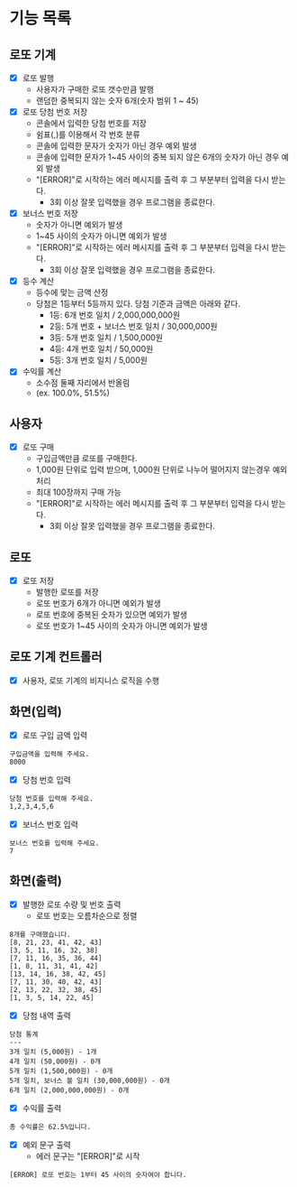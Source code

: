 # 기능 목록
## 로또 기계
- [x] 로또 발행
    * 사용자가 구매한 로또 갯수만큼 발행
    * 랜덤한 중복되지 않는 숫자 6개(숫자 범위 1 ~ 45)
- [x] 로또 당첨 번호 저장
    * 콘솔에서 입력한 당첨 번호를 저장
    * 쉼표(,)를 이용해서 각 번호 분류
    * 콘솔에 입력한 문자가 숫자가 아닌 경우 예외 발생
    * 콘솔에 입력한 문자가 1~45 사이의 중복 되지 않은 6개의 숫자가 아닌 경우 예외 발생
    * "[ERROR]"로 시작하는 에러 메시지를 출력 후 그 부분부터 입력을 다시 받는다.
      * 3회 이상 잘못 입력했을 경우 프로그램을 종료한다.
- [x] 보너스 번호 저장
    * 숫자가 아니면 예외가 발생
    * 1~45 사이의 숫자가 아니면 예외가 발생
    * "[ERROR]"로 시작하는 에러 메시지를 출력 후 그 부분부터 입력을 다시 받는다.
      * 3회 이상 잘못 입력했을 경우 프로그램을 종료한다.
- [x] 등수 계산
    * 등수에 맞는 금액 산정
    * 당첨은 1등부터 5등까지 있다. 당첨 기준과 금액은 아래와 같다. 
      * 1등: 6개 번호 일치 / 2,000,000,000원
      * 2등: 5개 번호 + 보너스 번호 일치 / 30,000,000원
      * 3등: 5개 번호 일치 / 1,500,000원
      * 4등: 4개 번호 일치 / 50,000원
      * 5등: 3개 번호 일치 / 5,000원
- [x] 수익률 계산
    * 소수점 둘째 자리에서 반올림
    * (ex. 100.0%, 51.5%)


## 사용자
- [x] 로또 구매
    * 구입금액만큼 로또를 구매한다.
    * 1,000원 단위로 입력 받으며, 1,000원 단위로 나누어 떨어지지 않는경우 예외 처리
    * 최대 100장까지 구매 가능
    * "[ERROR]"로 시작하는 에러 메시지를 출력 후 그 부분부터 입력을 다시 받는다.
      * 3회 이상 잘못 입력했을 경우 프로그램을 종료한다.

## 로또
- [x] 로또 저장
  * 발행한 로또를 저장
  * 로또 번호가 6개가 아니면 예외가 발생
  * 로또 번호에 중복된 숫자가 있으면 예외가 발생
  * 로또 번호가 1~45 사이의 숫자가 아니면 예외가 발생

## 로또 기계 컨트롤러
- [x] 사용자, 로또 기계의 비지니스 로직을 수행

## 화면(입력)
- [x] 로또 구입 금액 입력
```
구입금액을 입력해 주세요.
8000
```

- [x] 당첨 번호 입력
```
당첨 번호를 입력해 주세요.
1,2,3,4,5,6
```

- [x] 보너스 번호 입력
```
보너스 번호를 입력해 주세요.
7
```


## 화면(출력)
- [x] 발행한 로또 수량 및 번호 출력
    * 로또 번호는 오름차순으로 정렬
```
8개를 구매했습니다.
[8, 21, 23, 41, 42, 43] 
[3, 5, 11, 16, 32, 38] 
[7, 11, 16, 35, 36, 44] 
[1, 8, 11, 31, 41, 42] 
[13, 14, 16, 38, 42, 45] 
[7, 11, 30, 40, 42, 43] 
[2, 13, 22, 32, 38, 45] 
[1, 3, 5, 14, 22, 45]
```

- [x] 당첨 내역 출력
```
당첨 통계
---
3개 일치 (5,000원) - 1개
4개 일치 (50,000원) - 0개
5개 일치 (1,500,000원) - 0개
5개 일치, 보너스 볼 일치 (30,000,000원) - 0개
6개 일치 (2,000,000,000원) - 0개
```

- [x] 수익률 출력
```
총 수익률은 62.5%입니다.
```

- [x] 예외 문구 출력
    * 에러 문구는 "[ERROR]"로 시작
```
[ERROR] 로또 번호는 1부터 45 사이의 숫자여야 합니다.
```